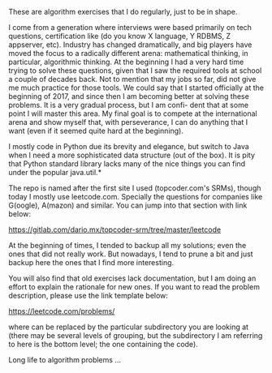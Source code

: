 These are algorithm exercises that I do regularly, just to be in shape.

I come from a generation where interviews were based primarily on tech questions,
certification like (do you know X language, Y RDBMS, Z appserver, etc). Industry
has changed dramatically, and big players have moved the focus to a radically
different arena: mathematical thinking, in particular, algorithmic thinking.
At the beginning I had a very hard time trying to solve these questions, given
that I saw the required tools at school a couple of decades back. Not to mention
that my jobs so far, did not give me much practice for those tools. We could say
that I started officially at the beginning of 2017, and since then I am becoming
better at solving these problems. It is a very gradual process, but I am confi-
dent that at some point I will master this area. My final goal is to compete at
the international arena and show myself that, with perseverance, I can do
anything that I want (even if it seemed quite hard at the beginning).

I mostly code in Python due its brevity and elegance, but switch to Java when
I need a more sophisticated data structure (out of the box). It is pity that
Python standard library lacks many of the nice things you can find under
the popular java.util.*

The repo is named after the first site I used (topcoder.com's SRMs), though
today I mostly use leetcode.com. Specially the questions for companies like
G(oogle), A(mazon) and similar. You can jump into that section with link below:

https://gitlab.com/dario.mx/topcoder-srm/tree/master/leetcode

At the beginning of times, I tended to backup all my solutions; even the ones
that did not really work. But nowadays, I tend to prune a bit and just backup
here the ones that I find more interesting.

You will also find that old exercises lack documentation, but I am doing an
effort to explain the rationale for new ones. If you want to read the problem
description, please use the link template below:

https://leetcode.com/problems/<subdir-name>

where <subdir-name> can be replaced by the particular subdirectory you are
looking at (there may be several levels of grouping, but the subdirectory I am
referring to here is the bottom level; the one containing the code).

Long life to algorithm problems ...

